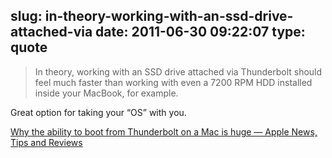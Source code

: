 slug: in-theory-working-with-an-ssd-drive-attached-via
date: 2011-06-30 09:22:07
type: quote
---

> In theory, working with an SSD drive attached via Thunderbolt should feel much faster than working with even a 7200 RPM HDD installed inside your MacBook, for example.

Great option for taking your “OS” with you. 

 [Why the ability to boot from Thunderbolt on a Mac is huge — Apple News, Tips and Reviews](http://gigaom.com/apple/why-the-ability-to-boot-from-thunderbolt-on-a-mac-is-huge/)
